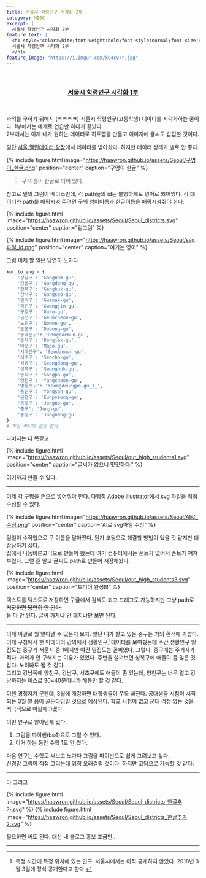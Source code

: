 ```yaml
---
title: 서울시 학령인구 시각화 2부
category: MISC
excerpt: |
  서울시 학령인구 시각화 2부
feature_text: |
  <h1 style="color:white;font-weight:bold;font-style:normal;font-size:66px">
  서울시 학령인구 시각화 2부
  </h1>
feature_image: "https://i.imgur.com/kG4cv7r.jpg"
---
```



<br>
<h3> <center><a href="https://haawron.github.io/misc/2018/02/21/seoul-analysis/">
서울시 학령인구 시각화 1부</a>
</center> </h3><br>


과외를 구하기 위해서 (ㅋㅋㅋㅋ) 서울시 학령인구(고등학생) 데이터를 시각화하는 중이다.
1부에서는 예제로 연습만 하다가 끝났다.  
2부에서는 이제 내가 원하는 데이터로 히트맵을 만들고 이미지에 글씨도 삽입할 것이다.

일단 [서울 열린데이터 광장]에서 데이터를 받아왔다. 하지만 데이터 상태가 별로 안 좋다.

{% include figure.html image="https://haawron.github.io/assets/Seoul/구명이_한글.png" position="center" caption="구명이 한글" %}

> 구 이름이 한글로 되어 있다.

참고로 밑의 그림이 베이스인데, 각 path들의 id는 불행하게도 영어로 되어있다. 각 데이터와 path를 매핑시켜
주려면 구의 영어이름과 한글이름을 매핑시켜줘야 한다.

{% include figure.html image="https://haawron.github.io/assets/Seoul/Seoul_districts.svg" position="center" caption="밑그림" %}

{% include figure.html image="https://haawron.github.io/assets/Seoul/svg파일_id.png" position="center" caption="여기는 영어" %}

그럼 이제 할 일은 당연히 노가다

```python
kor_to_eng = {
    '강남구': 'Gangnam-gu',
    '강동구': 'Gangdong-gu',
    '강북구': 'Gangbuk-gu',
    '강서구': 'Gangseo-gu',
    '관악구': 'Gwanak-gu',
    '광진구': 'Gwangjin-gu',
    '구로구': 'Guro-gu',
    '금천구': 'Geumcheon-gu',
    '노원구': 'Nowon-gu',
    '도봉구': 'Dobong-gu',
    '동대문구': 'Dongdaemun-gu',
    '동작구': 'Dongjak-gu',
    '마포구': 'Mapo-gu',
    '서대문구': 'Seodaemun-gu',
    '서초구': 'Seocho-gu',
    '성동구': 'Seongdong-gu',
    '성북구': 'Seongbuk-gu',
    '송파구': 'Songpa-gu',
    '양천구': 'Yangcheon-gu',
    '영등포구': 'Yeongdeungpo-gu_1_',
    '용산구': 'Yongsan-gu',
    '은평구': 'Eunpyeong-gu',
    '종로구': 'Jongno-gu',
    '중구': 'Jung-gu',
    '중랑구': 'Jungnang-gu'
}
# 막상 하니까 금방 한다.
```

나머지는 다 똑같고

{% include figure.html image="https://haawron.github.io/assets/Seoul/out_high_students1.svg" position="center" caption="글씨가 없으니 밋밋하다." %}

여기까지 만들 수 있다.

- - - - - -

이제 각 구명을 손으로 넣어줘야 한다.
다행히 Adobe Illustrator에서 svg 파일을 직접 수정할 수 있다.

{% include figure.html image="https://haawron.github.io/assets/Seoul/AI로_수정.png" position="center" caption="AI로 svg파일 수정" %}

일일이 수작업으로 구 이름을 달아줬다.
뭔가 코딩으로 해결할 방법이 있을 것 같지만 더 상상하기 싫다.  
집에서 나눔바른고딕으로 만들어 왔는데 여기 컴퓨터에서는 폰트가 없어서 폰트가 꺠져부렸다.
그럴 줄 알고 글씨도 path로 만들어 저장해놨다.

{% include figure.html image="https://haawron.github.io/assets/Seoul/out_high_students3.svg" position="center" caption="드디어 완성!!!" %}

~~텍스트를 텍스트로 저장하면 구글에서 검색도 되고 드래그도 가능하지만 그냥 path로 저장하면 당연히 안 된다.~~  
둘 다 안 된다. 글씨 깨지냐 안 깨지냐만 보면 된다.

- - - - - -

이제 이걸로 뭘 알아낼 수 있는지 보자. 일단 내가 살고 있는 중구는 거의 흰색에 가깝다.
어제 구청에서 한 빅데이터 강의에서 생활인구[^1] 데이터를 보여줬는데 주간 생활인구 밀집도는 중구가 서울시 중 1위지만
야간 밀집도는 꼴찌였다. 그렇다. 중구에는 주거지가 적다. 과외가 안 구해지는 이유가 있었다. 주변을 살펴보면
성북구에 애들이 좀 많은 것 같다. 노려봐도 될 것 같다.  
그리고 강남쪽에 양천구, 강남구, 서초구에도 애들이 좀 있는데, 양천구는 너무 멀고
강남까지는 버스로 30~40분이니까 해볼만 할 것 같다.  

이젠 경쟁자가 문젠데, 3월에 개강하면 대학생들이 쭈욱 빠진다. 공대생들 시험이 시작되는 3월 말 쯤이 골든타임일
것으로 예상된다. 학교 시험이 없고 군대 걱정 없는 것을 적극적으로 어핋해야겠다.

이번 연구로 알아낸게 있다.
1. 그림을 파이썬(bs4)으로 그릴 수 있다.
2. 이거 하는 동안 수학 1도 안 썼다.

다음 연구는 수학도 써보고 노가다 그림을 파이썬으로 쉽게 그려보고 싶다.  
신경망 그림이 직접 그리는데 엄청 오래걸릴 것이다. 하지만 코딩으로 가능할 것 같다.

- - - - - -

아 그리고

{% include figure.html image="https://haawron.github.io/assets/Seoul/Seoul_districts_한글추가.svg" %}
{% include figure.html image="https://haawron.github.io/assets/Seoul/Seoul_districts_한글추가2.svg" %}

필요하면 써도 된다. 대신 내 블로그 홍보 조금만...  

- - - - - -

[서울 열린데이터 광장]:http://data.seoul.go.kr/
[^1]:특정 시간에 특정 위치에 있는 인구, 서울시에서는 아직 공개하지 않았다. 2018년 3월 3일에 정식 공개한다고 한다.

